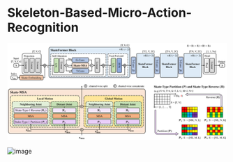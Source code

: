 # Skeleton-Based-Micro-Action-Recognition

![overall_structure](https://github.com/KAIST-VICLab/SkateFormer/raw/main/assets/network.png)

![image](https://github.com/user-attachments/assets/108d7830-0dda-492d-8f1a-91f0e07c127b)

